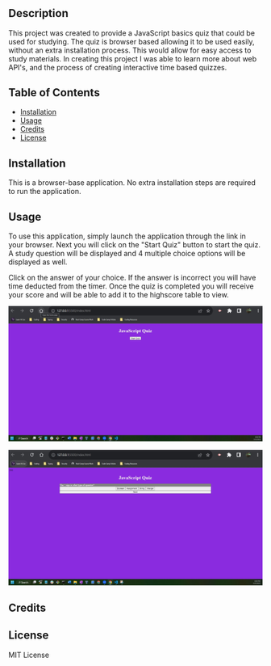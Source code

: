 # <JavaScrip-Quiz-Application>

## Description

This project was created to provide a JavaScript basics quiz that could be used for studying.  The quiz is browser based allowing it to be used easily, without an extra installation process.  This would allow for easy access to study materials.  In creating this project I was able to learn more about web API's, and the process of creating interactive time based quizzes. 



## Table of Contents

- [Installation](#installation)
- [Usage](#usage)
- [Credits](#credits)
- [License](#license)

## Installation

This is a browser-base application. No extra installation steps are required to run the application.  

## Usage

To use this application,  simply launch the application through the link in your browser. Next you will click on the "Start Quiz" button to start the quiz.  A study question will be displayed and 4 multiple choice options will be displayed as well.

Click on the answer of your choice.  If the answer is incorrect you will have time deducted from the timer.  Once the quiz is completed you will receive your score and will be able to add it to the highscore table to view.

![opening](assets/images/OpenningScreen.jpg)

![quiz](assets/images/QuizScreen.jpg)

## Credits



## License

 MIT License

